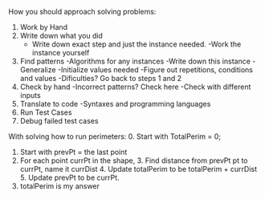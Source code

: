 How you should approach solving problems:
1) Work by Hand
2) Write down what you did 
    - Write down exact step and just the instance needed. 
            -Work the instance yourself
3) Find patterns
    -Algorithms for any instances
        -Write down this instance
        -Generalize
        -Initialize values needed
    -Figure out repetitions, conditions and values
    -Dificulties? Go back to steps 1 and 2
4) Check by hand
    -Incorrect patterns? Check here
    -Check with different inputs
5) Translate to code
    -Syntaxes and programming languages
6) Run Test Cases
7) Debug failed test cases

With solving how to run perimeters: 
0. Start with TotalPerim = 0;
1. Start with prevPt = the last point
2. For each point currPt in the shape,
    3. Find distance from prevPt pt to currPt, name it currDist
    4. Update totalPerim to be totalPerim + currDist
    5. Update prevPt to be currPt. 
6. totalPerim is my answer
